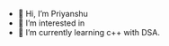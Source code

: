 - 👋 Hi, I’m Priyanshu 
- 👀 I’m interested in 
- 🌱 I’m currently learning c++ with DSA.


<!---
priyanshu754/priyanshu754 is a ✨ special ✨ repository because its `README.md` (this file) appears on your GitHub profile.
You can click the Preview link to take a look at your changes.
--->
